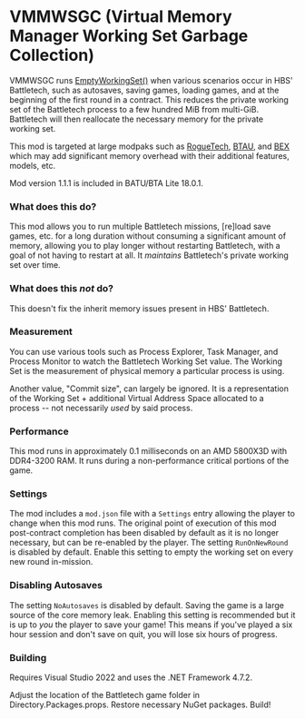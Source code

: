 # VMMWSGC (Virtual Memory Manager Working Set Garbage Collection)

VMMWSGC runs [EmptyWorkingSet()](https://learn.microsoft.com/windows/win32/api/psapi/nf-psapi-emptyworkingset) when various scenarios occur in HBS' Battletech, such as autosaves, saving games, loading games, and at the beginning of the first round in a contract. This reduces the private working set of the Battletech process to a few hundred MiB from multi-GiB. Battletech will then reallocate the necessary memory for the private working set.

This mod is targeted at large modpaks such as [RogueTech](https://roguetech.fandom.com/wiki/Roguetech_Wiki), [BTAU](https://www.bta3062.com/), and [BEX](https://discourse.modsinexile.com/t/battletech-extended-3025-3061-1-9-3-7/426) which may add significant memory overhead with their additional features, models, etc.

Mod version 1.1.1 is included in BATU/BTA Lite 18.0.1.

### What does this do?

This mod allows you to run multiple Battletech missions, [re]load save games, etc. for a long duration without consuming a significant amount of memory, allowing you to play longer without restarting Battletech, with a goal of not having to restart at all. It _maintains_ Battletech's private working set over time.

### What does this _not_ do?

This doesn't fix the inherit memory issues present in HBS' Battletech.

### Measurement

You can use various tools such as Process Explorer, Task Manager, and Process Monitor to watch the Battletech Working Set value. The Working Set is the measurement of physical memory a particular process is using.

Another value, "Commit size", can largely be ignored. It is a representation of the Working Set + additional Virtual Address Space allocated to a process -- not necessarily _used_ by said process.

### Performance

This mod runs in approximately 0.1 milliseconds on an AMD 5800X3D with DDR4-3200 RAM. It runs during a non-performance critical portions of the game.

### Settings

The mod includes a `mod.json` file with a `Settings` entry allowing the player to change when this mod runs. The original point of execution of this mod post-contract completion has been disabled by default as it is no longer necessary, but can be re-enabled by the player. The setting `RunOnNewRound` is disabled by default. Enable this setting to empty the working set on every new round in-mission.

### **__Disabling Autosaves__**

The setting `NoAutosaves` is disabled by default. Saving the game is a large source of the core memory leak. Enabling this setting is recommended but it is up to _you_ the player to save your game! This means if you've played a six hour session and don't save on quit, you will lose six hours of progress.

### Building

Requires Visual Studio 2022 and uses the .NET Framework 4.7.2.

Adjust the location of the Battletech game folder in Directory.Packages.props. Restore necessary NuGet packages. Build!
